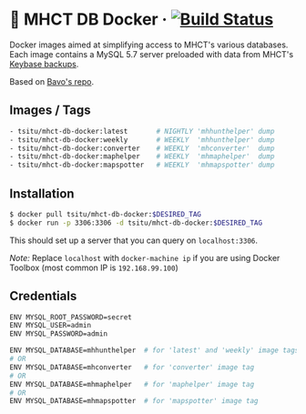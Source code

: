 # 🐳 MHCT DB Docker &middot; [![Build Status](https://img.shields.io/docker/cloud/build/tsitu/mhct-db-docker.svg)](https://hub.docker.com/r/tsitu/mhct-db-docker/builds)

Docker images aimed at simplifying access to MHCT's various databases. Each image contains a MySQL 5.7 server preloaded with data from MHCT's [Keybase backups](https://keybase.pub/devjacksmith/mh_backups/).

Based on [Bavo's repo](https://github.com/bavovanachte/jacks-tools-docker).

## Images / Tags
```bash
- tsitu/mhct-db-docker:latest       # NIGHTLY 'mhhunthelper' dump
- tsitu/mhct-db-docker:weekly       # WEEKLY  'mhhunthelper' dump
- tsitu/mhct-db-docker:converter    # WEEKLY  'mhconverter'  dump
- tsitu/mhct-db-docker:maphelper    # WEEKLY  'mhmaphelper'  dump
- tsitu/mhct-db-docker:mapspotter   # WEEKLY  'mhmapspotter' dump
```

## Installation

```bash
$ docker pull tsitu/mhct-db-docker:$DESIRED_TAG
$ docker run -p 3306:3306 -d tsitu/mhct-db-docker:$DESIRED_TAG
```

This should set up a server that you can query on `localhost:3306`.

*Note:* Replace `localhost` with `docker-machine ip` if you are using Docker Toolbox (most common IP is `192.168.99.100`)

## Credentials

```bash
ENV MYSQL_ROOT_PASSWORD=secret
ENV MYSQL_USER=admin
ENV MYSQL_PASSWORD=admin

ENV MYSQL_DATABASE=mhhunthelper  # for 'latest' and 'weekly' image tags
# OR
ENV MYSQL_DATABASE=mhconverter   # for 'converter' image tag
# OR
ENV MYSQL_DATABASE=mhmaphelper   # for 'maphelper' image tag
# OR
ENV MYSQL_DATABASE=mhmapspotter  # for 'mapspotter' image tag
```

